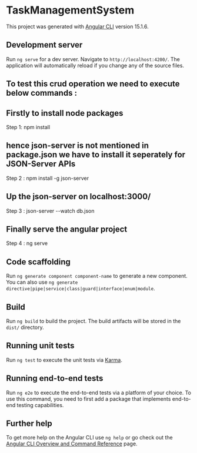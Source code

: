 # TaskManagementSystem

This project was generated with [Angular CLI](https://github.com/angular/angular-cli) version 15.1.6.

## Development server

Run `ng serve` for a dev server. Navigate to `http://localhost:4200/`. The application will automatically reload if you change any of the source files.




 ## To test this crud operation we need to execute below commands :
 
 ## Firstly to install node packages
 Step 1: npm install

## hence json-server is not mentioned in package.json we have to install it seperately for JSON-Server APIs
 Step 2 : npm install -g json-server 

## Up the json-server on localhost:3000/
 Step 3 : json-server --watch db.json

## Finally serve the angular project
 Step 4 : ng serve





## Code scaffolding

Run `ng generate component component-name` to generate a new component. You can also use `ng generate directive|pipe|service|class|guard|interface|enum|module`.

## Build

Run `ng build` to build the project. The build artifacts will be stored in the `dist/` directory.

## Running unit tests

Run `ng test` to execute the unit tests via [Karma](https://karma-runner.github.io).

## Running end-to-end tests

Run `ng e2e` to execute the end-to-end tests via a platform of your choice. To use this command, you need to first add a package that implements end-to-end testing capabilities.

## Further help

To get more help on the Angular CLI use `ng help` or go check out the [Angular CLI Overview and Command Reference](https://angular.io/cli) page.
